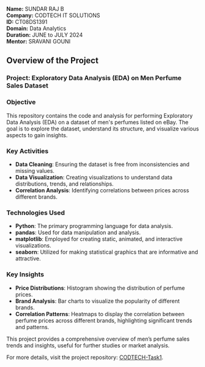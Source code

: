 **Name:** SUNDAR RAJ B  
**Company:** CODTECH IT SOLUTIONS  
**ID:** CT08DS1391  
**Domain:** Data Analytics  
**Duration:** JUNE to JULY 2024  
**Mentor:** SRAVANI GOUNI  

## Overview of the Project

### Project: Exploratory Data Analysis (EDA) on Men Perfume Sales Dataset

### Objective
This repository contains the code and analysis for performing Exploratory Data Analysis (EDA) on a dataset of men's perfumes listed on eBay. The goal is to explore the dataset, understand its structure, and visualize various aspects to gain insights.

### Key Activities
- **Data Cleaning**: Ensuring the dataset is free from inconsistencies and missing values.
- **Data Visualization**: Creating visualizations to understand data distributions, trends, and relationships.
- **Correlation Analysis**: Identifying correlations between prices across different brands.

### Technologies Used
- **Python**: The primary programming language for data analysis.
- **pandas**: Used for data manipulation and analysis.
- **matplotlib**: Employed for creating static, animated, and interactive visualizations.
- **seaborn**: Utilized for making statistical graphics that are informative and attractive.

### Key Insights
- **Price Distributions**: Histogram showing the distribution of perfume prices.
- **Brand Analysis**: Bar charts to visualize the popularity of different brands.
- **Correlation Patterns**: Heatmaps to display the correlation between perfume prices across different brands, highlighting significant trends and patterns.

This project provides a comprehensive overview of men’s perfume sales trends and insights, useful for further studies or market analysis.

For more details, visit the project repository: [CODTECH-Task1](https://github.com/Sundar9787/CODTECH-Task1/blob/main/Codtech_Task1.ipynb).
